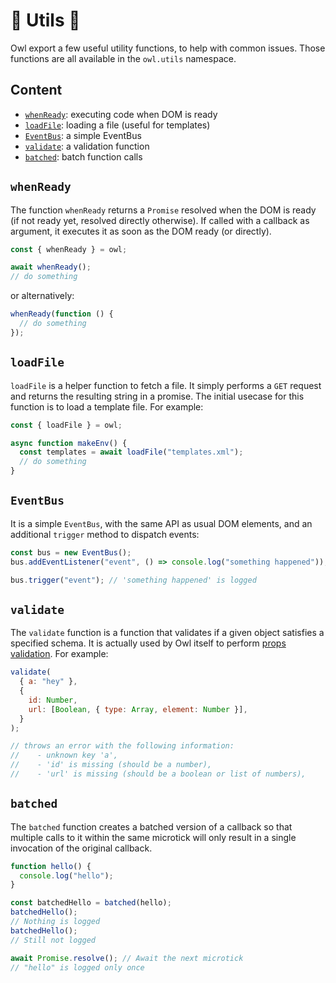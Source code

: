 # 🦉 Utils 🦉

Owl export a few useful utility functions, to help with common issues. Those
functions are all available in the `owl.utils` namespace.

## Content

- [`whenReady`](#whenready): executing code when DOM is ready
- [`loadFile`](#loadfile): loading a file (useful for templates)
- [`EventBus`](#eventbus): a simple EventBus
- [`validate`](#validate): a validation function
- [`batched`](#batched): batch function calls

## `whenReady`

The function `whenReady` returns a `Promise` resolved when the DOM is ready (if
not ready yet, resolved directly otherwise). If called with a callback as
argument, it executes it as soon as the DOM ready (or directly).

```js
const { whenReady } = owl;

await whenReady();
// do something
```

or alternatively:

```js
whenReady(function () {
  // do something
});
```

## `loadFile`

`loadFile` is a helper function to fetch a file. It simply
performs a `GET` request and returns the resulting string in a promise. The
initial usecase for this function is to load a template file. For example:

```js
const { loadFile } = owl;

async function makeEnv() {
  const templates = await loadFile("templates.xml");
  // do something
}
```

## `EventBus`

It is a simple `EventBus`, with the same API as usual DOM elements, and an
additional `trigger` method to dispatch events:

```js
const bus = new EventBus();
bus.addEventListener("event", () => console.log("something happened"));

bus.trigger("event"); // 'something happened' is logged
```

## `validate`

The `validate` function is a function that validates if a given object satisfies a
specified schema. It is actually used by Owl itself to perform
[props validation](props.md#props-validation). For example:

```js
validate(
  { a: "hey" },
  {
    id: Number,
    url: [Boolean, { type: Array, element: Number }],
  }
);

// throws an error with the following information:
//    - unknown key 'a',
//    - 'id' is missing (should be a number),
//    - 'url' is missing (should be a boolean or list of numbers),
```

## `batched`

The `batched` function creates a batched version of a callback so that multiple calls to it within the same microtick will only result in a single invocation of the original callback.

```js
function hello() {
  console.log("hello");
}

const batchedHello = batched(hello);
batchedHello();
// Nothing is logged
batchedHello();
// Still not logged

await Promise.resolve(); // Await the next microtick
// "hello" is logged only once
```
